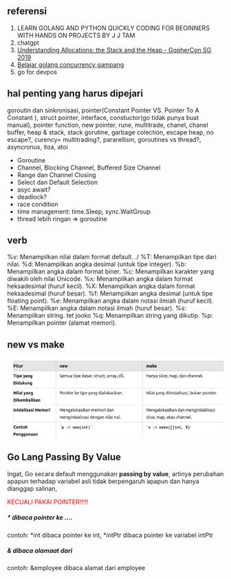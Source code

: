 ## referensi
1. LEARN GOLANG AND PYTHON QUICKLY CODING FOR BEGINNERS WITH HANDS ON PROJECTS BY J J TAM
2. chatgpt
3. [Understanding Allocations: the Stack and the Heap - GopherCon SG 2019](https://www.youtube.com/watch?v=ZMZpH4yT7M0)
4. [Belajar golang concurrency gampang](https://www.youtube.com/watch?v=fHxCpoF88Qg)
5. go for devpos


## hal penting yang harus dipejari
goroutin dan sinkronisasi, pointer(Constant Pointer VS. Pointer To A Constant ), struct pointer, interface, constuctor(go tidak punya buat manual), pointer function, new pointer, rune, multitrade, chanel, chanel buffer, heap & stack, stack gorutine, garbage colection, escape heap, no escape?, curency= multitrading?, pararellism, goroutines vs thread?, asyncronus, itoa, atoi
- Goroutine
- Channel, Blocking Channel, Buffered Size Channel
- Range dan Channel Closing
- Select dan Default Selection
- asyc await?
- deadlock?
- race condition
- time management: time.Sleep, sync.WaitGroup
- thread lebih ringan => goroutine

## verb
%v: Menampilkan nilai dalam format default. ./
%T: Menampilkan tipe dari nilai.
%d: Menampilkan angka desimal (untuk tipe integer).
%b: Menampilkan angka dalam format biner.
%c: Menampilkan karakter yang diwakili oleh nilai Unicode.
%x: Menampilkan angka dalam format heksadesimal (huruf kecil).
%X: Menampilkan angka dalam format heksadesimal (huruf besar).
%f: Menampilkan angka desimal (untuk tipe floating point).
%e: Menampilkan angka dalam notasi ilmiah (huruf kecil).
%E: Menampilkan angka dalam notasi ilmiah (huruf besar).
%s: Menampilkan string. tet jooko
%q: Menampilkan string yang dikutip.
%p: Menampilkan pointer (alamat memori).


## new vs make
![alt text](image.png)

## Go Lang Passing By Value

Ingat, Go secara default menggunakan **passing by value**, artinya perubahan apapun terhadap variabel asli tidak berpengaruh apapun dan hanya dianggap salinan, 

<span style="color:red">KECUALI PAKAI POINTER!!!!!</span>

##### * dibaca pointer ke .... 
contoh: *int dibaca pointer ke int, *intPtr dibaca pointer ke variabel intPtr

##### & dibaca alamaat dari
contoh: &employee dibaca alamat dari employee
  
